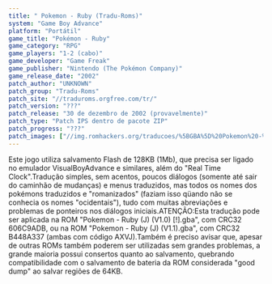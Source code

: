 ```yaml
---
title: " Pokemon - Ruby (Tradu-Roms)"
system: "Game Boy Advance"
platform: "Portátil"
game_title: "Pokémon - Ruby"
game_category: "RPG"
game_players: "1-2 (cabo)"
game_developer: "Game Freak"
game_publisher: "Nintendo (The Pokémon Company)"
game_release_date: "2002"
patch_author: "UNKNOWN"
patch_group: "Tradu-Roms"
patch_site: "//traduroms.orgfree.com/tr/"
patch_version: "???"
patch_release: "30 de dezembro de 2002 (provavelmente)"
patch_type: "Patch IPS dentro de pacote ZIP"
patch_progress: "???"
patch_images: ["//img.romhackers.org/traducoes/%5BGBA%5D%20Pokemon%20-%20Ruby%20-%201.png","//img.romhackers.org/traducoes/%5BGBA%5D%20Pokemon%20-%20Ruby%20-%20Tradu-Roms%20-%202.png","//img.romhackers.org/traducoes/%5BGBA%5D%20Pokemon%20-%20Ruby%20-%20Tradu-Roms%20-%203.png"]
---
```

Este jogo utiliza salvamento Flash de 128KB (1Mb), que precisa ser ligado no emulador VisualBoyAdvance e similares, além do "Real Time Clock".Tradução simples, sem acentos, poucos diálogos (somente até sair do caminhão de mudanças) e menus traduzidos, mas todos os nomes dos pokémons traduzidos e "romanizados" (faziam isso qüando não se conhecia os nomes "ocidentais"), tudo com muitas abreviações e problemas de ponteiros nos diálogos iniciais.ATENÇÃO:Esta tradução pode ser aplicada na ROM "Pokemon - Ruby (J) (V1.0) [!].gba", com CRC32 606C9ADB, ou na ROM "Pokemon - Ruby (J) (V1.1).gba", com CRC32 B448A337 (ambas com código AXVJ).Também é preciso avisar que, apesar de outras ROMs também poderem ser utilizadas sem grandes problemas, a grande maioria possui consertos quanto ao salvamento, quebrando compatibilidade com o salvamento de bateria da ROM considerada "good dump" ao salvar regiões de 64KB.